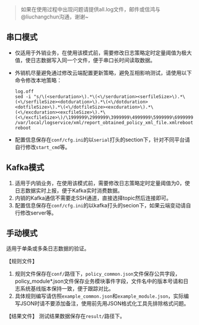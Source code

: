 >  如果在使用过程中出现问题请提供all.log文件，邮件或信鸿与@liuchangchun沟通，谢谢~

## 串口模式

- 仅适用于外销业务，在使用该模式前，需要修改日志策略定时定量阈值为极大值，使日志数据写入同一个文件，便于串口长时间读取数据。

- 外销机尽量避免通过修改云端配置更新策略，避免互相影响测试，请使用以下命令修改本地策略：

  ```shell
  log.off
  sed -i "s/\(<serduration>\).*\(<\/serduration><serfileSize>\).*\(<\/serfileSize><dotduration>\).*\(<\/dotduration><dotfileSize>\).*\(<\/dotfileSize><excduration>\).*\(<\/excduration><excfileSize>\).*\(<\/excfileSize>\)/\1999999\2999999\3999999\4999999\5999999\6999999\7/g" /var/local/logservice/xml/report_obtained_policy_xml_file.xmlreboot
  reboot
  ```

- 配置信息保存在`conf/cfg.ini`的以`serial`打头的section下，针对不同平台请自行修改`start_cmd`等。

## Kafka模式

1. 适用于内销业务，在使用该模式前，需要修改日志策略定时定量阈值为0，使日志数据实时上报，便于Kafka实时消费数据。
2. 内销的Kafka通信不需要走SSH通道，直接选择topic然后连接即可。
3. 配置信息保存在`conf/cfg.ini`的以kafka打头的secion下，如果云端变动请自行修改server等。

## 手动模式



适用于单条或多条日志数据的验证。

【规则文件】
1. 规则文件保存在`conf/`路径下，`policy_common.json`文件保存公共字段，policy_module*.json文件保存业务模块事件字段，文件名中的版本号请和日志系统基线版本保持一致，便于跟踪对比。
2. 具体规则编写请仿照`example_common.json`和`example_module.json`，实际编写JSON时请不要添加备注，使用前先用JSON格式化工具先排除格式问题。

【结果文件】
测试结果数据保存在`result/`路径下。